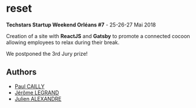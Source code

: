 # reset

**Techstars Startup Weekend Orléans #7** - 25-26-27 Mai 2018

Creation of a site with **ReactJS** and **Gatsby** to promote a connected cocoon allowing employees to relax during their break.

We postponed the 3rd Jury prize!

## Authors

* [Paul CAILLY](https://github.com/PaulCailly)
* [Jérôme LEGRAND](https://github.com/jeromelegrand)
* [Julien ALEXANDRE](https://github.com/JuAlexandre)
